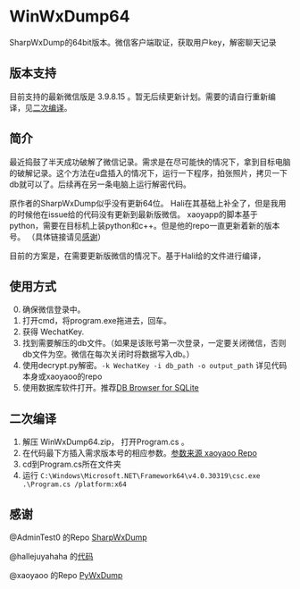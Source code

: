 # WinWxDump64
SharpWxDump的64bit版本。微信客户端取证，获取用户key，解密聊天记录  
  
## 版本支持
目前支持的最新微信版是 3.9.8.15 。暂无后续更新计划。需要的请自行重新编译，见[二次编译](#二次编译)。

## 简介  
最近捣鼓了半天成功破解了微信记录。需求是在尽可能快的情况下，拿到目标电脑的破解记录。这个方法在u盘插入的情况下，运行一下程序，拍张照片，拷贝一下db就可以了。后续再在另一条电脑上运行解密代码。  

原作者的SharpWxDump似乎没有更新64位。
Hali在其基础上补全了，但是我用的时候他在issue给的代码没有更新到最新版微信。
xaoyapp的脚本基于python，需要在目标机上装python和c++。但是他的repo一直更新着新的版本号。
（具体链接请见[感谢](#感谢)）

目前的方案是，在需要更新版微信的情况下。基于Hali给的文件进行编译，

## 使用方式
0. 确保微信登录中。 
1. 打开cmd，将program.exe拖进去，回车。
2. 获得 WechatKey.
3. 找到需要解压的db文件。（如果是该账号第一次登录，一定要关闭微信，否则db文件为空。微信在每次关闭时将数据写入db。）
4. 使用decrypt.py解密。`-k WechatKey -i db_path -o output_path` 详见代码本身或xaoyaoo的repo
5. 使用数据库软件打开。推荐[DB Browser for SQLite](https://sqlitebrowser.org/dl/)

## 二次编译
1. 解压 WinWxDump64.zip， 打开Program.cs 。
2. 在代码最下方插入需求版本号的相应参数。[参数来源 xaoyaoo Repo](https://github.com/xaoyaoo/PyWxDump/blob/master/pywxdump/version_list.json)
3. cd到Program.cs所在文件夹
4. 运行 `C:\Windows\Microsoft.NET\Framework64\v4.0.30319\csc.exe .\Program.cs /platform:x64`

## 感谢  
@AdminTest0 的Repo [SharpWxDump](https://github.com/AdminTest0/SharpWxDump/tree/master)  

@hallejuyahaha 的[代码](https://github.com/AdminTest0/SharpWxDump/issues/48)  

@xaoyaoo 的Repo [PyWxDump](https://github.com/xaoyaoo/PyWxDump)
